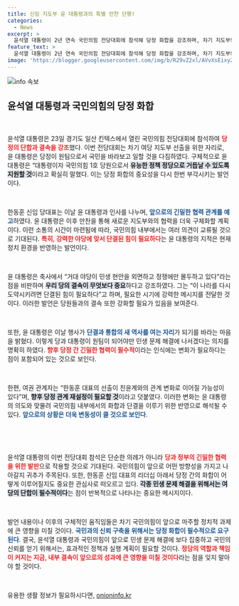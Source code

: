 ```yaml
---
title: 신임 지도부 윤 대통령과의 특별 만찬 단행!
categories:
  - News
excerpt: >
  윤석열 대통령이 2년 연속 국민의힘 전당대회에 참석해 당정 화합을 강조하며, 차기 지도부와의 원팀을 다짐했다. 그는 민생 및 경제 정책에 대한 집중을 촉구하며, 단결된 힘의 중요성을 역설했다.
feature_text: >
  윤석열 대통령이 2년 연속 국민의힘 전당대회에 참석해 당정 화합을 강조하며, 차기 지도부와의 원팀을 다짐했다. 그는 민생 및 경제 정책에 대한 집중을 촉구하며, 단결된 힘의 중요성을 역설했다.
image: 'https://blogger.googleusercontent.com/img/b/R29vZ2xl/AVvXsEixyZcFfHzMRdzZMjFBmAUKJYCLCGyLL1o632UiGVXcaFdKo_bkvkuCioo0uUKlGfBVcT3P84aROyZIXSBEx3Aw5nCQ3pTgDom1WDC4m8eifvWiAmWEEVb4x6G_l8C0QH225ldMjyaFvpxGEBGNO37VmDTDMHGhJPq73UglMfDca1-0aw/s1600/blogspot.png'
---
```


<p><img src="https://blogger.googleusercontent.com/img/b/R29vZ2xl/AVvXsEixyZcFfHzMRdzZMjFBmAUKJYCLCGyLL1o632UiGVXcaFdKo_bkvkuCioo0uUKlGfBVcT3P84aROyZIXSBEx3Aw5nCQ3pTgDom1WDC4m8eifvWiAmWEEVb4x6G_l8C0QH225ldMjyaFvpxGEBGNO37VmDTDMHGhJPq73UglMfDca1-0aw/s1600/blogspot.png" alt="info 속보" /></p>

<h2 data-ke-size="size26">윤석열 대통령과 국민의힘의 당정 화합</h2>

<p data-ke-size="size16">&nbsp;</p>

<p>윤석열 대통령은 23일 경기도 일산 킨텍스에서 열린 국민의힘 전당대회에 참석하여 <b><span style="color: #ee2323;">당정의 단합과 결속을 강조</span></b>했다. 이번 전당대회는 차기 여당 지도부 선출을 위한 자리로, 윤 대통령은 당정이 원팀으로서 국민을 바라보고 일할 것을 다짐하였다. 구체적으로 윤 대통령은 “대통령이자 국민의힘 1호 당원으로서 <b><span style="background-color: #21538527;">유능한 정책 정당으로 거듭날 수 있도록 지원할 것</span></b>이라고 확실히 말했다. 이는 당정 화합의 중요성을 다시 한번 부각시키는 발언이다.</p>

<p data-ke-size="size16">&nbsp;</p>

<p>한동훈 신임 당대표는 이날 윤 대통령과 인사를 나누며, <b><span style="color: #1a5490;">앞으로의 긴밀한 협력 관계를 예고</span></b>하였다. 윤 대통령은 이후 만찬을 통해 새로운 지도부와의 협력을 더욱 구체화할 계획이다. 이런 소통의 시간이 마련됨에 따라, 국민의힘 내부에서는 여러 의견이 교류될 것으로 기대된다. <b><span style="color: #ee2323;">특히, 강력한 야당에 맞서 단결된 힘이 필요하다</span></b>는 윤 대통령의 지적은 현재 정치 환경을 반영하는 발언이다.</p>

<p data-ke-size="size16">&nbsp;</p>

<p>윤 대통령은 축사에서 “거대 야당이 민생 현안을 외면하고 정쟁에만 몰두하고 있다”라는 점을 비판하며 <b><span style="background-color: #21538527;">우리 당의 결속이 무엇보다 중요</span></b>하다고 강조하였다. 그는 “이 나라를 다시 도약시키려면 단결된 힘이 필요하다”고 하며, 필요한 시기에 강력한 메시지를 전달한 것이다. 이러한 발언은 당원들과의 결속 또한 강화할 필요가 있음을 보여준다.</p>

<p data-ke-size="size16">&nbsp;</p>

<p>또한, 윤 대통령은 이날 행사가 <b><span style="color: #1a5490;">단결과 통합의 새 역사를 여는 자리</span></b>가 되기를 바라는 마음을 밝혔다. 이렇게 당과 대통령이 원팀이 되어야만 민생 문제 해결에 나서겠다는 의지를 명확히 하였다. <b><span style="color: #ee2323;">향후 당정 간 긴밀한 협력이 필수적</span></b>이라는 인식에는 변화가 필요하다는 점이 포함되어 있는 것으로 보인다.</p>

<p data-ke-size="size16">&nbsp;</p>

<p>한편, 여권 관계자는 “한동훈 대표의 선출이 친윤계와의 관계 변화로 이어질 가능성이 있다”며, <b><span style="background-color: #21538527;">향후 당정 관계 재설정이 필요할 것</span></b>이라고 덧붙였다. 이러한 변화는 윤 대통령의 의도와 맞물려 국민의힘 내부에서의 화합과 단결을 이루기 위한 반영으로 해석될 수 있다. <b><span style="color: #1a5490;">앞으로의 상황은 더욱 변동성이 클 것으로 보인다</span></b>.</p>

<p data-ke-size="size16">&nbsp;</p>

<p data-ke-size="size16">&nbsp;</p>

<p>윤석열 대통령의 이번 전당대회 참석은 단순한 의례가 아니라 <b><span style="color: #ee2323;">당과 정부의 긴밀한 협력을 위한 발판</span></b>으로 작용할 것으로 기대된다. 국민의힘이 앞으로 어떤 방향성을 가지고 나아갈지 귀추가 주목된다. 또한, 한동훈 신임 대표의 리더십 아래서 당정 간의 화합이 어떻게 이루어질지도 중요한 관심사로 떠오르고 있다. <b><span style="background-color: #21538527;">각종 민생 문제 해결을 위해서는 여당의 단합이 필수적이다</span></b>는 점이 반복적으로 나타나는 중요한 메시지이다.</p>

<p data-ke-size="size16">&nbsp;</p>

<p>발언 내용이나 이후의 구체적인 움직임들은 차기 국민의힘이 앞으로 마주할 정치적 과제에 큰 영향을 미칠 것이다. <b><span style="color: #1a5490;">국민과의 신뢰 구축을 위해서는 당정 화합이 필수적으로 요구된다</span></b>. 결국, 윤석열 대통령과 국민의힘이 앞으로 민생 문제 해결에 보다 집중하고 국민의 신뢰를 얻기 위해서는, 효과적인 정책과 실행 계획이 필요할 것이다. <b><span style="color: #ee2323;">정당의 역할과 책임이 커지는 지금, 내부 결속이 앞으로의 성과에 큰 영향을 미칠 것이다</span></b>라는 점을 잊지 말아야 할 것이다.</p>

<p data-ke-size="size16">&nbsp;</p>
유용한 생활 정보가 필요하시다면, <a href="https://onioninfo.kr" rel="dofollow">onioninfo.kr</a>


